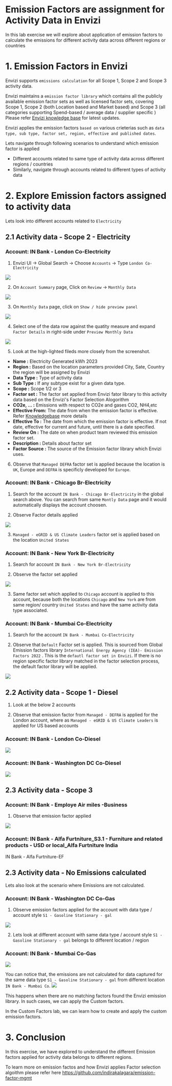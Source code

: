 
# Emission Factors are assignment for Activity Data in Envizi 

In this lab exercise we will explore about application of emission factors to calculate the emissions for different activity data across different regions or countries

# 1. Emission Factors in Envizi

Envizi supports `emissions calculation` for all Scope 1, Scope 2 and Scope 3 activity data. 

Envizi maintains a `emission factor library` which contains all the publicly available emission factor sets as well as licensed factor sets, covering Scope 1, Scope 2 (both Location based and Market based) and Scope 3 (all categories supporting Spend-based / average data / supplier specific )
Please refer [Envizi knowledge base](https://knowledgebase.envizi.com/home/managed-emission-factors) for latest updates.

Envizi applies the emission factors `based on` various crieterias such as `data type, sub type, factor set, region, effective and published dates`. 

Lets navigate through following scenarios to understand which emission factor is applied
- Different accounts related to same type of activity data across different regions / countries
- Similarly, navigate through accounts related to different types of activity data

# 2. Explore Emission factors assigned to activity data


Lets look into different accounts related to `Electricity`

## 2.1 Activity data - Scope 2 - Electricity


### Account: IN Bank - London Co-Electricity

1. Envizi UI -> Global Search -> Choose `Accounts` -> Type `London Co-Electricity`

<img src="images/Envizi-Account-Search.png">

2. On `Account Summary` page, Click on `Review` -> `Monthly Data`

<img src="images/Envizi-Account-Search-Review.png">

3. On `Monthly Data` page, click on `Show / hide preview panel`

<img src="images/Envizi-Account-Search-Review-Monthly.png">

4. Select one of the data row against the quatity measure and expand `Factor Details` in right-side under `Preview Monthly Data`

<img src="images/IN Bank - London Co-Electricity-EF.png">

5. Look at the  high-lighted fileds more closely from the screenshot. 

- **Name        :** Electricity Generated kWh 2023
- **Region        :** Based on the location parameters provided City, Sate, Country the region will be assigned by Envizi
- **Data Type     :** Type of activity data
- **Sub Type      :** If any subtype exist for a given data type. 
- **Scope         :** Scope 1/2 or 3
- **Factor set    :** The factor set applied from Envizi fator library to this activity data based on the Envizi's Factor Selection Alogorithm
- **CO2e, ...     :** Emissions with respect to CO2e and gases CO2, NH4,etc
- **Effective From:** The date from when the emission factor is effective. Refer [Knowledgebase](https://knowledgebase.envizi.com/home/factor-published-date-logic) more details
- **Effective To  :** The date from which the emission factor is effective. If not date, effective for current and future, until there is a date specified.
- **Review On     :** The date on when product team reviewed this emission factor set.
- **Description   :** Details about factor set 
- **Factor Source :** The source of the Emission factor library which Envizi uses. 

6. Observe that `Managed DEFRA` factor set is applied because the location is `UK`, Europe and `DEFRA` is specificly developed for `Europe`. 



### Account: IN Bank - Chicago Br-Electricity

1. Search for the account `IN Bank - Chicago Br-Electricity` in the global search above. You can search from same `Montly Data` page and it would automatically displays the account choosen. 

2. Observe Factor details applied 

<img src="images/IN Bank - Chicago Br-Electricity-EF.png">


3. `Managed - eGRID & US Climate Leaders` factor set is applied based on the location `United States`

### Account: IN Bank - New York Br-Electricity

1. Search for account  `IN Bank - New York Br-Electricity` 

2. Observe the factor set applied 

<img src="images/IN Bank - New York Br-Electricity-EF.png">


3. Same factor set which applied to `Chicago` account is applied to this account, because both the locations `Chicago` and `New York` are from same region/ country `United States` and have the same activity data type associated.

### Account: IN Bank - Mumbai Co-Electricity

1. Search for the account `IN Bank - Mumbai Co-Electricity` 

2. Observe that `Default` Factor set is applied. This is sourced from Global Emission factors library  `International Energy Agency (IEA)- Emission Factors 2022` . 
This is the `defautl factor set in Envizi`. If there is no region specific factor library matched in the factor selection process, the default factor library will be applied. 

<img src="images/IN Bank - Mumbai Co-Electricity-EF.png">

## 2.2 Activity data - Scope 1 -  Diesel

1. Look at the below 2 accounts 

2. Observe that emission factor from `Managed - DEFRA` is applied for the London account, where as `Managed - eGRID & US Climate Leaders` is applied for US based accounts

### Account: IN Bank - London Co-Diesel
<img src="images/IN Bank - London Co-Diesel-EF.png">

### Account: IN Bank - Washington DC Co-Diesel
<img src="images/IN Bank - Washington DC Co-Diesel-EF.png">

## 2.3 Activity data - Scope 3 

### Account: IN Bank - Employe Air miles -Business

1. Observe that emission factor applied

<img src="images/EF-Employee-Airmiles.png">

### Account: IN Bank - Alfa Furtniture_S3.1 - Furniture and related products - USD or local_Alfa Furtniture India


IN Bank - Alfa Furtniture-EF

## 2.3 Activity data - No Emissions calculated

Lets also look at the scenario where Emissions are not calculated. 

### Account: IN Bank - Washington DC Co-Gas


1. Observe emission factors applied for the account with data type / account style `S1 - Gasoline Stationary - gal`

<img src="images/IN Bank - Washington DC Co-Gas-EF.png">


2. Lets look at different account with same data type  / account style `S1 - Gasoline Stationary - gal` belongs to different location / region

### Account: IN Bank - Mumbai Co-Gas

<img src="images/IN Bank - Mumbai Co-Gas-EF.png">
  
You can notice that, the emissions are not calculated for data captured for the same data type  `S1 - Gasoline Stationary - gal`  from different location `IN Bank - Mumbai Co`.
<img src="images/IN Bank - Mumbai Co-Gas-EF-location.png">

This happens when there are no matching factors found the Envizi emission library. In such cases, we can apply the Custom factors. 

In the Custom Factors lab, we can learn how to create and apply the custom emission factors.

# 3. Conclusion

In this exercise, we have explored to understand the different Emission factors applied for activity data belongs to different regions. 

To learn more on emission factos and how Envizi applies Factor selection algoithm please refer here https://github.com/indirakalagara/emission-factor-mgmt

